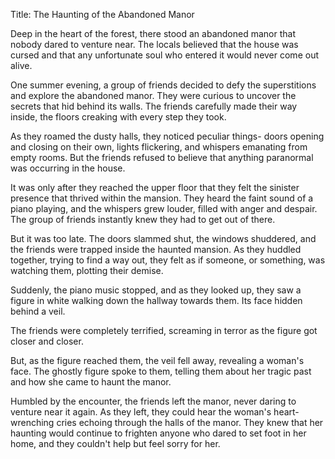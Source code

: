 Title: The Haunting of the Abandoned Manor

Deep in the heart of the forest, there stood an abandoned manor that nobody dared to venture near. The locals believed that the house was cursed and that any unfortunate soul who entered it would never come out alive.

One summer evening, a group of friends decided to defy the superstitions and explore the abandoned manor. They were curious to uncover the secrets that hid behind its walls. The friends carefully made their way inside, the floors creaking with every step they took.

As they roamed the dusty halls, they noticed peculiar things- doors opening and closing on their own, lights flickering, and whispers emanating from empty rooms. But the friends refused to believe that anything paranormal was occurring in the house.

It was only after they reached the upper floor that they felt the sinister presence that thrived within the mansion. They heard the faint sound of a piano playing, and the whispers grew louder, filled with anger and despair. The group of friends instantly knew they had to get out of there.

But it was too late. The doors slammed shut, the windows shuddered, and the friends were trapped inside the haunted mansion. As they huddled together, trying to find a way out, they felt as if someone, or something, was watching them, plotting their demise.

Suddenly, the piano music stopped, and as they looked up, they saw a figure in white walking down the hallway towards them. Its face hidden behind a veil.

The friends were completely terrified, screaming in terror as the figure got closer and closer.

But, as the figure reached them, the veil fell away, revealing a woman's face. The ghostly figure spoke to them, telling them about her tragic past and how she came to haunt the manor.

Humbled by the encounter, the friends left the manor, never daring to venture near it again. As they left, they could hear the woman's heart-wrenching cries echoing through the halls of the manor. They knew that her haunting would continue to frighten anyone who dared to set foot in her home, and they couldn't help but feel sorry for her.